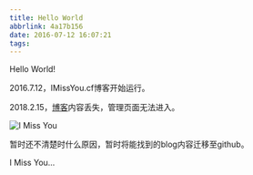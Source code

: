 ```yaml
---
title: Hello World
abbrlink: 4a17b156
date: 2016-07-12 16:07:21
tags:
---
```


Hello World!

2016.7.12，IMissYou.cf博客开始运行。

2018.2.15，[博客](www.imissyou.cf/blog)内容丢失，管理页面无法进入。

![I Miss You](https://wx1.sinaimg.cn/mw690/005O9oTngy1foh0q34yrsj30u20dtjrw.jpg)



暂时还不清楚时什么原因，暂时将能找到的blog内容迁移至github。

I Miss You...
